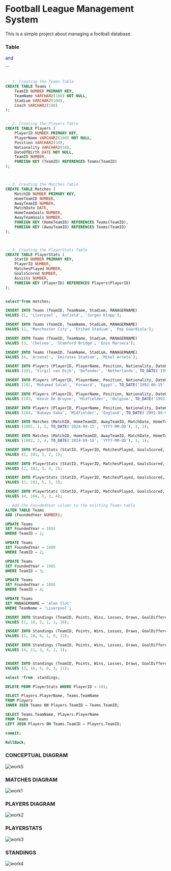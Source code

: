 
# Football League Management System

This is a simple project about managing a football database.

### Table

<p style="color:blue;"</p>
<p style="color:red;"</p>
<p style="color:black;"</p>
<p>
  <span style="color:blue;"</span> and <span style="color:red;"</span> <span style="color:black;"</span> </p>```

```sql

-- 1. Creating the Teams Table
CREATE TABLE Teams (
    TeamID NUMBER PRIMARY KEY,
    TeamName VARCHAR2(100) NOT NULL,
    Stadium VARCHAR2(100),
    Coach VARCHAR2(100)
);


-- 2. Creating the Players Table
CREATE TABLE Players (
    PlayerID NUMBER PRIMARY KEY,
    PlayerName VARCHAR2(100) NOT NULL,
    Position VARCHAR2(50),
    Nationality VARCHAR2(50),
    DateOfBirth DATE NOT NULL,
    TeamID NUMBER,
    FOREIGN KEY (TeamID) REFERENCES Teams(TeamID)
);



-- 3. Creating the Matches Table
CREATE TABLE Matches (
    MatchID NUMBER PRIMARY KEY,
    HomeTeamID NUMBER,
    AwayTeamID NUMBER,
    MatchDate DATE,
    HomeTeamGoals NUMBER,
    AwayTeamGoals NUMBER,
    FOREIGN KEY (HomeTeamID) REFERENCES Teams(TeamID),
    FOREIGN KEY (AwayTeamID) REFERENCES Teams(TeamID)
);



-- 4. Creating the PlayerStats Table
CREATE TABLE PlayerStats (
    StatID NUMBER PRIMARY KEY,
    PlayerID NUMBER,
    MatchesPlayed NUMBER,
    GoalsScored NUMBER,
    Assists NUMBER,
    FOREIGN KEY (PlayerID) REFERENCES Players(PlayerID)
);


select*from matches;

INSERT INTO Teams (TeamID, TeamName, Stadium, MANAGERNAME)
VALUES (1, 'Liverpool', 'Anfield', 'Jurgen Klopp');

INSERT INTO Teams (TeamID, TeamName, Stadium, MANAGERNAME)
VALUES (2, 'Manchester City', 'Etihad Stadium', 'Pep Guardiola');

INSERT INTO Teams (TeamID, TeamName, Stadium, MANAGERNAME)
VALUES (3, 'Chelsea', 'Stamford Bridge', 'Enzo Marseca');

INSERT INTO Teams (TeamID, TeamName, Stadium, MANAGERNAME)
VALUES (4, 'Arsenal', 'Emirates Stadium', 'Mikel Arteta');

INSERT INTO Players (PlayerID, PlayerName, Position, Nationality, DateOfBirth, TeamID)
VALUES (101, 'Virgil van Dijk', 'Defender', 'Netherlands', TO_DATE('1991-07-08', 'YYYY-MM-DD'), 1);

INSERT INTO Players (PlayerID, PlayerName, Position, Nationality, DateOfBirth, TeamID)
VALUES (102, 'Mohamed Salah', 'Forward', 'Egypt', TO_DATE('1992-06-15', 'YYYY-MM-DD'), 1);

INSERT INTO Players (PlayerID, PlayerName, Position, Nationality, DateOfBirth, TeamID)
VALUES (103, 'Kevin De Bruyne', 'Midfielder', 'Belgium', TO_DATE('1991-06-28', 'YYYY-MM-DD'), 2);

INSERT INTO Players (PlayerID, PlayerName, Position, Nationality, DateOfBirth, TeamID)
VALUES (104, 'Bukayo Saka', 'Midfielder', 'England', TO_DATE('2001-09-05', 'YYYY-MM-DD'), 4);

INSERT INTO Matches (MatchID, HomeTeamID, AwayTeamID, MatchDate, HomeTeamGoals, AwayTeamGoals)
VALUES (1001, 1, 2, TO_DATE('2024-09-15', 'YYYY-MM-DD'), 3, 2);

INSERT INTO Matches (MatchID, HomeTeamID, AwayTeamID, MatchDate, HomeTeamGoals, AwayTeamGoals)
VALUES (1002, 3, 4, TO_DATE('2024-09-16', 'YYYY-MM-DD'), 1, 1);

INSERT INTO PlayerStats (StatID, PlayerID, MatchesPlayed, GoalsScored, Assists)
VALUES (1, 101, 5, 2, 1);

INSERT INTO PlayerStats (StatID, PlayerID, MatchesPlayed, GoalsScored, Assists)
VALUES (2, 102, 5, 4, 2);

INSERT INTO PlayerStats (StatID, PlayerID, MatchesPlayed, GoalsScored, Assists)
VALUES (3, 103, 5, 2, 3);

INSERT INTO PlayerStats (StatID, PlayerID, MatchesPlayed, GoalsScored, Assists)
VALUES (4, 104, 5, 3, 4);

-- Add the FoundedYear column to the existing Teams table
ALTER TABLE Teams
ADD (FoundedYear NUMBER);

UPDATE Teams
SET FoundedYear = 1892
WHERE TeamID = 1;

UPDATE Teams
SET FoundedYear = 1880
WHERE TeamID = 2;

UPDATE Teams
SET FoundedYear = 1905
WHERE TeamID = 3;

UPDATE Teams
SET FoundedYear = 1886
WHERE TeamID = 4;

UPDATE Teams
SET MANAGERNAME = 'Alen Slot'
WHERE TeamName = 'Liverpool';

INSERT INTO Standings (TeamID, Points, Wins, Losses, Draws, GoalDifference)
VALUES (1, 16, 5, 1, 1, 10);

INSERT INTO Standings (TeamID, Points, Wins, Losses, Draws, GoalDifference)
VALUES (2, 18, 6, 1, 0, 12);

INSERT INTO Standings (TeamID, Points, Wins, Losses, Draws, GoalDifference)
VALUES (4, 11, 3, 4, 2, 1);


INSERT INTO Standings (TeamID, Points, Wins, Losses, Draws, GoalDifference)
VALUES (3, 18, 5, 0, 3, 11);

select *from  standings;

DELETE FROM PlayerStats WHERE PlayerID = 101;

SELECT Players.PlayerName, Teams.TeamName
FROM Players
INNER JOIN Teams ON Players.TeamID = Teams.TeamID;

SELECT Teams.TeamName, Players.PlayerName
FROM Teams
LEFT JOIN Players ON Teams.TeamID = Players.TeamID;

commit;

RollBack;
```
### CONCEPTUAL DIAGRAM

![work5](https://github.com/user-attachments/assets/daf5e7c0-48ee-4c2f-8821-c92ba5a7e29e)

### MATCHES DIAGRAM

![work1](https://github.com/user-attachments/assets/f8006655-3010-4f8f-a05c-034c4a384900)

### PLAYERS DIAGRAM

![work2](https://github.com/user-attachments/assets/3008e42b-b07e-4a58-bfca-9c7acffca962)

### PLAYERSTATS

![work3](https://github.com/user-attachments/assets/7e390aee-6343-4d03-894c-5ef73d18cdcd)

### STANDINGS

![work4](https://github.com/user-attachments/assets/765c33a1-481e-41b2-9032-16cebb732be8)




